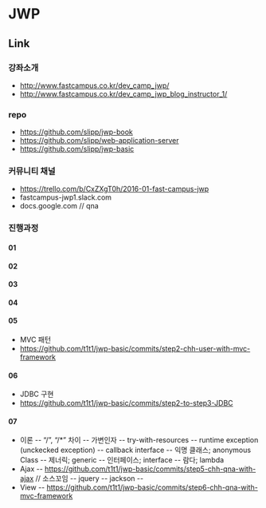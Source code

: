 # JWP

## Link

### 강좌소개
- http://www.fastcampus.co.kr/dev_camp_jwp/
- http://www.fastcampus.co.kr/dev_camp_jwp_blog_instructor_1/

### repo
- https://github.com/slipp/jwp-book
- https://github.com/slipp/web-application-server
- https://github.com/slipp/jwp-basic

### 커뮤니티 채널
- https://trello.com/b/CxZXgT0h/2016-01-fast-campus-jwp
- fastcampus-jwp1.slack.com
- docs.google.com // qna

### 진행과정

#### 01

#### 02

#### 03

#### 04

#### 05
- MVC 패턴
- https://github.com/t1t1/jwp-basic/commits/step2-chh-user-with-mvc-framework

#### 06
- JDBC 구현
- https://github.com/t1t1/jwp-basic/commits/step2-to-step3-JDBC

#### 07
- 이론
-- “/”, “/*” 차이
-- 가변인자
-- try-with-resources
-- runtime exception (unckecked exception)
-- callback interface
-- 익명 클래스; anonymous Class
-- 제너릭; generic
-- 인터페이스; interface
-- 람다; lambda
- Ajax
-- https://github.com/t1t1/jwp-basic/commits/step5-chh-qna-with-ajax // 소스꼬임
-- jquery
-- jackson
-- 
- View
-- https://github.com/t1t1/jwp-basic/commits/step6-chh-qna-with-mvc-framework